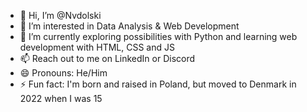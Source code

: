 - 👋 Hi, I’m @Nvdolski
- 👀 I’m interested in Data Analysis & Web Development
- 🌱 I’m currently exploring possibilities with Python and learning web development with HTML, CSS and JS
- 📫 Reach out to me on LinkedIn or Discord 
- 😄 Pronouns: He/Him
- ⚡ Fun fact: I'm born and raised in Poland, but moved to Denmark in 2022 when I was 15
